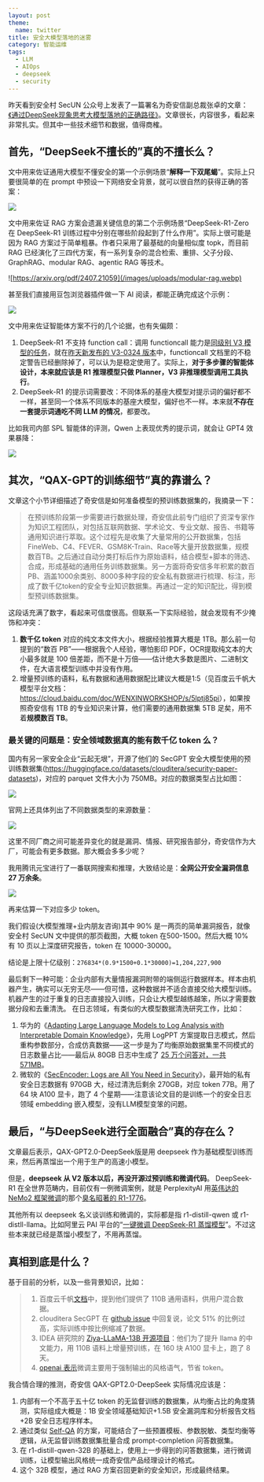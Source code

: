 ```yaml
---
layout: post
theme:
  name: twitter
title: 安全大模型落地的迷雾
category: 智能运维
tags:
  - LLM
  - AIOps
  - deepseek
  - security
---
```


昨天看到安全村 SecUN 公众号上发表了一篇署名为奇安信副总裁张卓的文章：[《通过DeepSeek现象思考大模型落地的正确路径》](https://mp.weixin.qq.com/s?__biz=MzkyODM5NzQwNQ==&mid=2247496570&idx=1&sn=ecb16329efe452f0d1dabf7b09c40b79&scene=21&xtrack=1&version=4.1.33.91030&platform=mac#wechat_redirect)。文章很长，内容很多，看起来非常扎实。但其中一些技术细节和数据，值得商榷。

## 首先，“DeepSeek不擅长的”真的不擅长么？

文中用来佐证通用大模型不懂安全的第一个示例场景“**解释一下双尾蝎**”。实际上只要很简单的在 prompt 中预设一下网络安全背景，就可以很自然的获得正确的答案：

![](/images/uploads/deepseek-sec-qa.webp)

文中用来佐证 RAG 方案会遗漏关键信息的第二个示例场景“DeepSeek-R1-Zero 在 DeepSeek-R1 训练过程中分别在哪些阶段起到了什么作用”。实际上很可能是因为 RAG 方案过于简单粗暴。作者只采用了最基础的向量相似度 topk，而目前 RAG 已经演化了三四代方案，有一系列复杂的混合检索、重排、父子分段、GraphRAG、modular RAG、agentic RAG 等技术。

![https://arxiv.org/pdf/2407.21059](/images/uploads/modular-rag.webp)

甚至我们直接用豆包浏览器插件做一下 AI 阅读，都能正确完成这个示例：

![](/images/uploads/deepseek-read-by-doubao.webp)

文中用来佐证智能体方案不行的几个论据，也有失偏颇：

1. DeepSeek-R1 不支持 function call：调用 functioncall 能力是[同级别 V3 模型的任务](https://api-docs.deepseek.com/zh-cn/guides/function_calling)，就在[昨天新发布的 V3-0324 版本](https://api-docs.deepseek.com/zh-cn/news/news250325)中，functioncall 文档里的不稳定警告已经删除掉了，可以认为是稳定使用了。实际上，**对于多步骤的智能体设计，本来就应该是 R1 推理模型只做 Planner，V3 非推理模型调用工具执行**。
2. DeepSeek-R1 的提示词需要改：不同体系的基座大模型对提示词的偏好都不一样，甚至同一个体系不同版本的基座大模型，偏好也不一样。本来就**不存在一套提示词通吃不同 LLM 的情况**，都要改。

比如我司内部 SPL 智能体的评测，Qwen 上表现优秀的提示词，就会让 GPT4 效果暴降：

![](/images/uploads/chatspl-eval.webp)

## 其次，“QAX-GPT的训练细节”真的靠谱么？

文章这个小节详细描述了奇安信是如何准备模型的预训练数据集的，我摘录一下：

> 在预训练阶段第一步需要进行数据处理，奇安信此前专门组织了资深专家作为知识工程团队，对包括互联网数据、学术论文、专业文献、报告、书籍等通用知识进行萃取。这个过程先是收集了大量常用的公开数据集，包括FineWeb、C4、FEVER、GSM8K-Train、Race等大量开放数据集，规模数百TB。之后通过自动分类打标后作为原始语料，结合模型+脚本的筛选、合成，形成基础的通用任务训练数据集。另一方面将奇安信多年积累的数百PB、涵盖1000余类别、8000多种字段的安全私有数据进行梳理、标注，形成了数千亿token的安全专业知识数据集。再通过一定的知识配比，得到模型预训练数据集。

这段话充满了数字，看起来可信度很高。但联系一下实际经验，就会发现有不少掩饰和冲突：

1. **数千亿 token** 对应的纯文本文件大小，根据经验推算大概是 1TB。那么前一句提到的“数百 PB”——根据我个人经验，哪怕影印 PDF，OCR提取纯文本的大小最多就是 100 倍差距，而不是十万倍——估计绝大多数是图片、二进制文件，在大语言模型训练中并没有作用。
2. 增量预训练的语料，私有数据和通用数据配比建议大概是1:5（见百度云千帆大模型平台文档：<https://cloud.baidu.com/doc/WENXINWORKSHOP/s/5lptj85pi>），如果按照奇安信有 1TB 的专业知识来计算，他们需要的通用数据集 5TB 足矣，用不着**规模数百 TB**。

### 最关键的问题是：安全领域数据真的能有数千亿 token 么？

国内有另一家安全企业“云起无垠”，开源了他们的 SecGPT 安全大模型使用的预训练数据集(https://huggingface.co/datasets/clouditera/security-paper-datasets)，对应的 parquet 文件大小为 750MB。对应的数据类型占比如图：

![](/images/uploads/secgpt-dataset-1.webp)

官网上还具体列出了不同数据类型的来源数量：

![](/images/uploads/secgpt-dataset-2.webp)

这里不同厂商之间可能差异变化的就是漏洞、情报、研究报告部分，奇安信作为大厂，可能会有更多数据。那大概会多多少呢？

我用腾讯元宝进行了一番联网搜索和推理，大致结论是：**全网公开安全漏洞信息 27 万余条**。

![](/images/uploads/sec-data-size-from-yuanbao.webp)

再来估算一下对应多少 token。

我们假设(大模型推理+业内朋友咨询)其中 90% 是一两页的简单漏洞报告，就像安全村 SecUN 文中提供的那页截图，大概 token 在500-1500。然后大概 10% 有 10 页以上深度研究报告，token 在 10000-30000。

结论是上限十亿级别：`276834*(0.9*1500+0.1*30000)=1,204,227,900`

最后剩下一种可能：企业内部有大量情报漏洞附带的端侧运行数据样本。样本由机器产生，确实可以无穷无尽——但可惜，这种数据并不适合直接交给大模型训练。机器产生的过于重复的日志直接投入训练，只会让大模型越练越笨，所以才需要数据分段和去重清洗。
在日志领域，有类似的大模型数据清洗研究工作，比如：

1. 华为的《[Adapting Large Language Models to Log Analysis with Interpretable Domain Knowledge](https://arxiv.org/pdf/2412.01377)》，先用 LogPPT 方案提取日志模式，然后重构参数部分，合成仿真数据——这一步是为了均衡原始数据集里不同模式的日志数量占比——最后从 80GB 日志中生成了 [25 万个问答对，一共 571MB](https://github.com/J-York/SuperLog)。
2. 微软的《[SecEncoder: Logs are All You Need in Security](https://arxiv.org/pdf/2411.07528)》，最开始的私有安全日志数据有 970GB 大，经过清洗后剩余 270GB，对应 token 77B。用了 64 块 A100 显卡，跑了 4 个星期——注意该论文目的是训练一个的安全日志领域 embedding 嵌入模型，没有LLM模型变笨的问题。

## 最后，“与DeepSeek进行全面融合”真的存在么？

文章最后表示，QAX-GPT2.0-DeepSeek版是用 deepseek 作为基础模型训练而来，然后再蒸馏出一个用于生产的高速小模型。

但是，**deepseek 从 V2 版本以后，再没开源过预训练和微调代码**。 DeepSeek-R1 在全世界范畴内，目前仅有一例微调案例，就是 PerplexityAI 用[英伟达的 NeMo2 框架微调](https://docs.nvidia.com/nemo-framework/user-guide/latest/llms/deepseek_v3.html)的那个[臭名昭著的 R1-1776](https://www.perplexity.ai/hub/blog/open-sourcing-r1-1776)。

其他所有以 deepseek 名义谈训练和微调的，实际都是指 r1-distill-qwen 或 r1-distll-llama。比如阿里云 PAI 平台的“[一键微调 DeepSeek-R1 蒸馏模型](https://help.aliyun.com/zh/pai/use-cases/one-click-fine-tuning-of-deepseek-r1-distill-models)”。不过这些本来就已经是蒸馏小模型了，不用再蒸馏。

## 真相到底是什么？

基于目前的分析，以及一些背景知识，比如：

> 1. 百度云千帆[文档](https://cloud.baidu.com/doc/WENXINWORKSHOP/s/5lptj85pi)中，提到他们提供了 110B 通用语料，供用户混合数据。
> 2. clouditera SecGPT 在 [github issue](https://github.com/Clouditera/SecGPT/issues/19) 中回复说，论文 51% 的比例过高，实际训练中按比例缩减了数据。
> 3. IDEA 研究院的 [Ziya-LLaMA-13B 开源项目](https://huggingface.co/IDEA-CCNL/Ziya-LLaMA-13B-v1)：他们为了提升 llama 的中文能力，用 110B 语料上增量预训练，在 160 块 A100 显卡上，跑了 8 天。
> 4. [openai 表示](https://platform.openai.com/docs/guides/fine-tuning)微调主要用于强制输出的风格语气，节省 token。

我合情合理的推测，奇安信 QAX-GPT2.0-DeepSeek 实际情况应该是：

1. 内部有一个不高于五十亿 token 的无监督训练的数据集，从均衡占比的角度猜测，实际组成大概是：1B 安全领域基础知识+1.5B 安全漏洞库和分析报告文档+2B 安全日志程序样本。
2. 通过类似 [Self-QA](https://arxiv.org/pdf/2305.11952) 的方案，可能结合了一些预置模板、参数脱敏、类型均衡等逻辑，从无监督训练数据集批量合成 prompt-completion 问答数据集。
3. 在 r1-distill-qwen-32B 的基础上，使用上一步得到的问答数据集，进行微调训练，让模型输出风格统一成奇安信产品经理设计的格式。
4. 这个 32B 模型，通过 RAG 方案召回更新的安全知识，形成最终结果。
